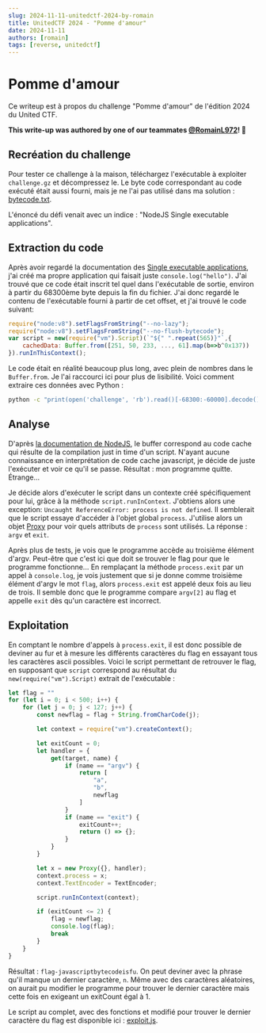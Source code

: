 ```yaml
---
slug: 2024-11-11-unitedctf-2024-by-romain
title: UnitedCTF 2024 - "Pomme d'amour"
date: 2024-11-11
authors: [romain]
tags: [reverse, unitedctf]
---
```


# Pomme d'amour

Ce writeup est à propos du challenge "Pomme d'amour" de l'édition 2024 du United CTF.
<!-- truncate -->

**This write-up was authored by one of our teammates [@RomainL972](https://github.com/RomainL972)! 🎉**


## Recréation du challenge

Pour tester ce challenge à la maison, téléchargez l'exécutable à exploiter `challenge.gz` et décompressez le. Le byte code correspondant au code exécuté était aussi fourni, mais je ne l'ai pas utilisé dans ma solution : [bytecode.txt](pomme-d-amour/bytecode.txt).

L'énoncé du défi venait avec un indice : "NodeJS Single executable applications".

## Extraction du code

Après avoir regardé la documentation des [Single executable applications](https://nodejs.org/api/single-executable-applications.html), j'ai créé ma propre application qui faisait juste `console.log("hello")`. J'ai trouvé que ce code était inscrit tel quel dans l'exécutable de sortie, environ à partir du 68300ème byte depuis la fin du fichier. J'ai donc regardé le contenu de l'exécutable fourni à partir de cet offset, et j'ai trouvé le code suivant:

```js
require("node:v8").setFlagsFromString("--no-lazy");
require("node:v8").setFlagsFromString("--no-flush-bytecode");
var script = new(require("vm").Script)(`"${" ".repeat(565)}"`,{
    cachedData: Buffer.from([251, 50, 233, ..., 61].map(b=>b^0x137))
}).runInThisContext();
```

Le code était en réalité beaucoup plus long, avec plein de nombres dans le `Buffer.from`. Je l'ai raccourci ici pour plus de lisibilité. Voici comment extraire ces données avec Python :

```bash
python -c "print(open('challenge', 'rb').read()[-68300:-60000].decode())"
```

## Analyse

D'après [la documentation de NodeJS](https://nodejs.org/api/vm.html#new-vmscriptcode-options), le buffer correspond au code cache qui résulte de la compilation just in time d'un script. N'ayant aucune connaissance en interprétation de code cache javascript, je décide de juste l'exécuter et voir ce qu'il se passe. Résultat : mon programme quitte. Étrange...

Je décide alors d'exécuter le script dans un contexte créé spécifiquement pour lui, grâce à la méthode `script.runInContext`. J'obtiens alors une exception: `Uncaught ReferenceError: process is not defined`. Il semblerait que le script essaye d'accéder à l'objet global `process`. J'utilise alors un objet [Proxy](https://developer.mozilla.org/en-US/docs/Web/JavaScript/Reference/Global_Objects/Proxy) pour voir quels attributs de `process` sont utilisés. La réponse : `argv` et `exit`.

Après plus de tests, je vois que le programme accède au troisième élément d'argv. Peut-être que c'est ici que doit se trouver le flag pour que le programme fonctionne... En remplaçant la méthode `process.exit` par un appel à `console.log`, je vois justement que si je donne comme troisième élément d'argv le mot `flag`, alors `process.exit` est appelé deux fois au lieu de trois. Il semble donc que le programme compare `argv[2]` au flag et appelle `exit` dès qu'un caractère est incorrect.

## Exploitation
En comptant le nombre d'appels à `process.exit`, il est donc possible de deviner au fur et à mesure les différents caractères du flag en essayant tous les caractères ascii possibles. Voici le script permettant de retrouver le flag, en supposant que `script` correspond au résultat du `new(require("vm").Script)` extrait de l'exécutable :

```js
let flag = ""
for (let i = 0; i < 500; i++) {
    for (let j = 0; j < 127; j++) {
        const newflag = flag + String.fromCharCode(j);

        let context = require("vm").createContext();

        let exitCount = 0;
        let handler = {
            get(target, name) {
                if (name == "argv") {
                    return [
                        "a",
                        "b",
                        newflag
                    ]
                }
                if (name == "exit") {
                    exitCount++;
                    return () => {};
                }
            }
        }

        let x = new Proxy({}, handler);
        context.process = x;
        context.TextEncoder = TextEncoder;

        script.runInContext(context);

        if (exitCount <= 2) {
            flag = newflag;
            console.log(flag);
            break
        }
    }
}
```

Résultat : `flag-javascriptbytecodeisfu`. On peut deviner avec la phrase qu'il manque un dernier caractère, `n`. Même avec des caractères aléatoires, on aurait pu modifier le programme pour trouver le dernier caractère mais cette fois en exigeant un exitCount égal à 1.

Le script au complet, avec des fonctions et modifié pour trouver le dernier caractère du flag est disponible ici : [exploit.js](pomme-d-amour/exploit.js).
